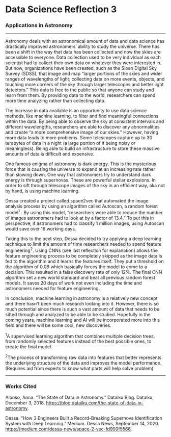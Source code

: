 # Data Science Reflection 3
### Applications in Astronomy
----------

Astronomy deals with an astronomical amount of data and data science has drastically improved astronomers’ ability to study the universe. There has been a shift in the way that data has been collected and now the skies are accessible to everyone. Data collection used to be very individual as each scientist had to collect their own data on whatever they were interested in. But now, organizations have been created, such as the Sloan Digital Sky Survey (SDSS), that image and map “larger portions of the skies and wider ranges of wavelengths of light; collecting data on more events, objects, and touching more corners of the sky through larger telescopes and better light detectors.” This data is free to the public so that anyone can study and learn from them. By providing data to the world, researchers can spend more time analyzing rather than collecting data. 

The increase in data available is an opportunity to use data science methods, like machine learning, to filter and find meaningful connections within the data. By being able to observe the sky at consistent intervals and different wavelengths, researchers are able to discover any abnormalities and create “a more comprehensive image of our skies.” However, having more data leads to more problems. Some telescopes capture up to 30 terabytes of data in a night (a large portion of it being noisy or meaningless). Being able to build an infrastructure to store these massive amounts of data is difficult and expensive.

One famous enigma of astronomy is dark energy. This is the mysterious force that is causing the universe to expand at an increasing rate rather than slowing down. One way that astronomers try to understand dark energy is through supernovas. These are powerful stellar explosions. In order to sift through telescope images of the sky in an efficient way, aka not by hand, is using machine learning. 

Dessa created a project called space2vec that automated the image analysis process by using an algorithm called Autoscan, a random forest model<sup>1</sup> . By using this model, “researchers were able to reduce the number of images astronomers had to look at by a factor of 13.4.” To put this in perspective, if astronomers had to classify 1 million images, using Autoscan would save over 16 working days. 

Taking this to the next step, Dessa decided to try applying a deep learning technique to limit the amount of time researchers needed to spend feature engineering<sup>2</sup>. Using CNNs (see last reflection for explanation) allows the feature engineering process to be completely skipped as the image data is fed to the algorithm and it learns the features itself. They put a threshold on the algorithm of 0.06 which basically forces the model to come to a decision. This resulted in a false discovery rate of only 12%. The final CNN algorithm set a new world standard and beat all previous random forest models. It saves 20 days of work not even including the time and astronomers needed for feature engineering. 

In conclusion, machine learning in astronomy is a relatively new concept and there hasn't been much research looking into it. However, there is so much potential since there is such a vast amount of data that needs to be sifted through and analyzed to be able to be studied. Hopefully in the coming years, machine learning and AI will be incorporated more into this field and there will be some cool, new discoveries.

 <sup>1</sup>A supervised learning algorithm that combines multiple decision trees, from randomly selected features instead of the best possible ones, to create the final model.

 <sup>2</sup>The process of transforming raw data into features that better represents the underlying structure of the data and improves the model performance. (Requires aid from experts to know what parts will help solve problem)
 
----------
### Works Cited

Alonso, Anna. “The State of Data in Astronomy.” Dataiku Blog. Dataiku, December 3, 2018. https://blog.dataiku.com/the-state-of-data-in-astronomy. 

Dessa. “How 3 Engineers Built a Record-Breaking Supernova Identification System with Deep Learning.” Medium. Dessa News, September 14, 2020. https://medium.com/dessa-news/space-2-vec-fd900f5566. 
